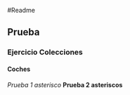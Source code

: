 #Readme
## Prueba
### Ejercicio Colecciones 
#### Coches

*Prueba 1 asterisco*
**Prueba 2 asteriscos**